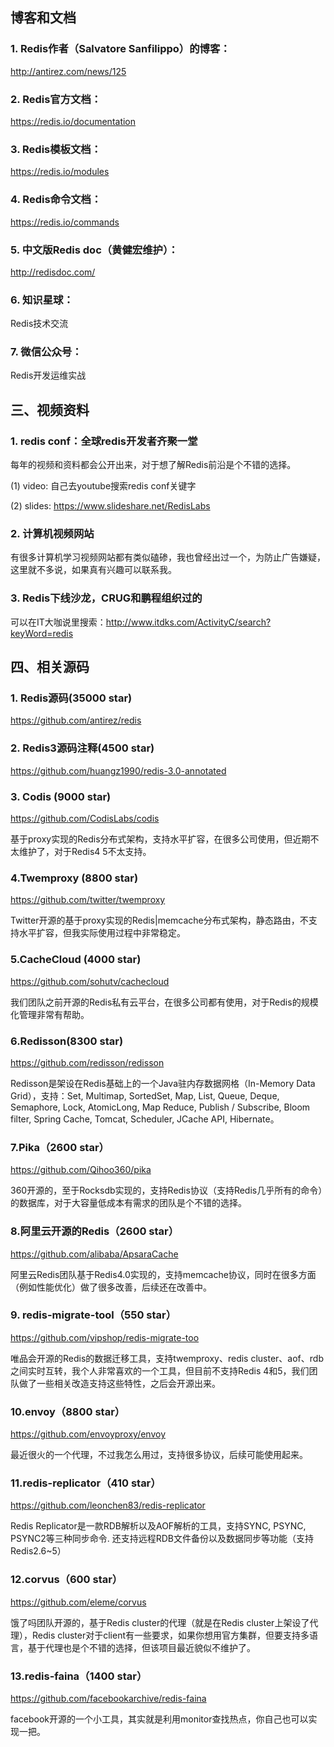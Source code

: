 ## 博客和文档
### 1. Redis作者（Salvatore Sanfilippo）的博客：
http://antirez.com/news/125
### 2. Redis官方文档：
https://redis.io/documentation

### 3. Redis模板文档：
https://redis.io/modules

### 4. Redis命令文档：
https://redis.io/commands

### 5. 中文版Redis doc（黄健宏维护）：
http://redisdoc.com/

### 6. 知识星球：
Redis技术交流

### 7. 微信公众号：
Redis开发运维实战



## 三、视频资料
###  1. redis conf：全球redis开发者齐聚一堂

每年的视频和资料都会公开出来，对于想了解Redis前沿是个不错的选择。

(1) video: 自己去youtube搜索redis conf关键字

(2) slides: https://www.slideshare.net/RedisLabs

### 2. 计算机视频网站

有很多计算机学习视频网站都有类似磕碜，我也曾经出过一个，为防止广告嫌疑，这里就不多说，如果真有兴趣可以联系我。

### 3. Redis下线沙龙，CRUG和鹏程组织过的

可以在IT大咖说里搜索：http://www.itdks.com/ActivityC/search?keyWord=redis

## 四、相关源码
### 1. Redis源码(35000 star)

https://github.com/antirez/redis 

### 2. Redis3源码注释(4500 star)

https://github.com/huangz1990/redis-3.0-annotated

### 3. Codis (9000 star)

https://github.com/CodisLabs/codis

基于proxy实现的Redis分布式架构，支持水平扩容，在很多公司使用，但近期不太维护了，对于Redis4 5不太支持。

### 4.Twemproxy (8800 star)

https://github.com/twitter/twemproxy

Twitter开源的基于proxy实现的Redis|memcache分布式架构，静态路由，不支持水平扩容，但我实际使用过程中非常稳定。

### 5.CacheCloud (4000 star)

https://github.com/sohutv/cachecloud

我们团队之前开源的Redis私有云平台，在很多公司都有使用，对于Redis的规模化管理非常有帮助。

### 6.Redisson(8300 star)



https://github.com/redisson/redisson 

Redisson是架设在Redis基础上的一个Java驻内存数据网格（In-Memory Data Grid），支持：Set, Multimap, SortedSet, Map, List, Queue, Deque, Semaphore, Lock, AtomicLong, Map Reduce, Publish / Subscribe, Bloom filter, Spring Cache, Tomcat, Scheduler, JCache API, Hibernate。

### 7.Pika（2600 star）

https://github.com/Qihoo360/pika

360开源的，至于Rocksdb实现的，支持Redis协议（支持Redis几乎所有的命令）的数据库，对于大容量低成本有需求的团队是个不错的选择。

### 8.阿里云开源的Redis（2600 star）

https://github.com/alibaba/ApsaraCache

阿里云Redis团队基于Redis4.0实现的，支持memcache协议，同时在很多方面（例如性能优化）做了很多改善，后续还在改善中。

### 9. redis-migrate-tool（550 star）


https://github.com/vipshop/redis-migrate-too

唯品会开源的Redis的数据迁移工具，支持twemproxy、redis cluster、aof、rdb之间实时互转，我个人非常喜欢的一个工具，但目前不支持Redis 4和5，我们团队做了一些相关改造支持这些特性，之后会开源出来。

### 10.envoy（8800 star）

https://github.com/envoyproxy/envoy

最近很火的一个代理，不过我怎么用过，支持很多协议，后续可能使用起来。

### 11.redis-replicator（410 star）

https://github.com/leonchen83/redis-replicator

Redis Replicator是一款RDB解析以及AOF解析的工具，支持SYNC, PSYNC, PSYNC2等三种同步命令. 还支持远程RDB文件备份以及数据同步等功能（支持Redis2.6~5）

### 12.corvus（600 star）

https://github.com/eleme/corvus

饿了吗团队开源的，基于Redis cluster的代理（就是在Redis cluster上架设了代理），Redis cluster对于client有一些要求，如果你想用官方集群，但要支持多语言，基于代理也是个不错的选择，但该项目最近貌似不维护了。

### 13.redis-faina（1400 star）
https://github.com/facebookarchive/redis-faina

facebook开源的一个小工具，其实就是利用monitor查找热点，你自己也可以实现一把。
